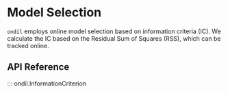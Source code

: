 # Model Selection

`ondil` employs online model selection based on information criteria (IC). We calculate the IC based on the Residual Sum of Squares (RSS), which can be tracked online.


## API Reference

::: ondil.InformationCriterion
